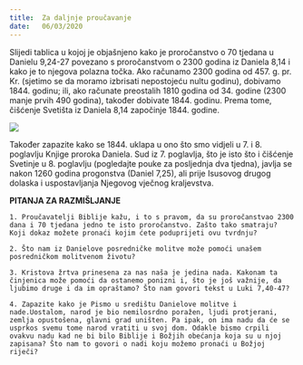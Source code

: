 ```yaml
---
title:  Za daljnje proučavanje
date:   06/03/2020
---
```


Slijedi tablica u kojoj je objašnjeno kako je proročanstvo o 70 tjedana u Danielu 9,24-27 povezano s proročanstvom o 2300 godina iz Daniela 8,14 i kako je to njegova polazna točka. Ako računamo 2300 godina od 457. g. pr. Kr. (sjetimo se da moramo izbrisati nepostojeću nultu godinu), dobivamo 1844. godinu; ili, ako računate preostalih 1810 godina od 34. godine (2300 manje prvih 490 godina), također dobivate 1844. godinu. Prema tome, čišćenje Svetišta iz Daniela 8,14 započinje 1844. godine.

<img style="max-width:100%" src="https://sabbath-school-stage.adventech.io/api/v1/hr/quarterlies/2020-01/lessons/10/days/2300danainoci.png" />

Također zapazite kako se 1844. uklapa u ono što smo vidjeli u 7. i 8. poglavlju Knjige proroka Daniela. Sud iz 7. poglavlja, što je isto što i čišćenje Svetinje u 8. poglavlju (pogledajte pouke za posljednja dva tjedna), javlja se nakon 1260 godina progonstva (Daniel 7,25), ali prije Isusovog drugog dolaska i uspostavljanja Njegovog vječnog kraljevstva.

**PITANJA ZA RAZMIŠLJANJE**

`1.	Proučavatelji Biblije kažu, i to s pravom, da su proročanstvao 2300 dana i 70 tjedana jedno te isto proročanstvo. Zašto tako smatraju? Koji dokaz možete pronaći kojim ćete poduprijeti ovu tvrdnju?`

`2.	Što nam iz Danielove posredničke molitve može pomoći unašem posredničkom molitvenom životu?`

`3.	Kristova žrtva prinesena za nas naša je jedina nada. Kakonam ta činjenica može pomoći da ostanemo ponizni i, što je još važnije, da ljubimo druge i da im opraštamo? Što nam govori tekst u Luki 7,40-47?`

`4.	Zapazite kako je Pismo u središtu Danielove molitve i nade.Uostalom, narod je bio nemilosrdno poražen, ljudi protjerani, zemlja opustošena, glavni grad uništen. Pa ipak, on ima nadu da će se usprkos svemu tome narod vratiti u svoj dom. Odakle bismo crpili ovakvu nadu kad ne bi bilo Biblije i Božjih obećanja koja su u njoj zapisana? Što nam to govori o nadi koju možemo pronaći u Božjoj riječi?`
